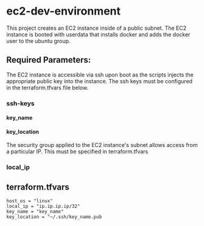 # ec2-dev-environment

This project creates an EC2 instance inside of a public subnet. The EC2 instance is booted with userdata that installs docker and adds the docker user to the ubuntu group. 


## Required Parameters:

The EC2 instance is accessible via ssh upon boot as the scripts injects the appropriate public key into the instance. The ssh keys must be configured in the terraform.tfvars file below.

### ssh-keys
#### key_name
#### key_location

The security group applied to the EC2 instance's subnet allows access from a particular IP. This must be specified in terraform.tfvars

### local_ip

## terraform.tfvars
```
host_os = "linux"
local_ip = "ip.ip.ip.ip/32"
key_name = "key_name"
key_location = "~/.ssh/key_name.pub
```

